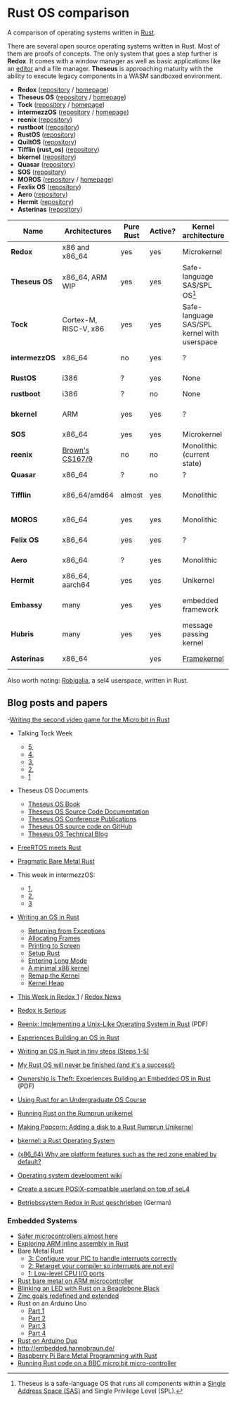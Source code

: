 # Rust OS comparison

A comparison of operating systems written in [Rust](https://rustlang.org).

There are several open source operating systems written in Rust.
Most of them are proofs of concepts.
The only system that goes a step further is **Redox**.
It comes with a window manager as well as basic applications like an
[editor](https://github.com/redox-os/sodium) and a file manager.
**Theseus** is approaching maturity with the ability to execute legacy components in a WASM sandboxed environment.

- **Redox**             ([repository](https://github.com/redox-os/redox) / [homepage](http://www.redox-os.org/))
- **Theseus OS**        ([repository](https://github.com/theseus-os/Theseus) / [homepage](https://www.theseus-os.com/))
- **Tock**              ([repository](https://github.com/helena-project/tock) / [homepage](http://www.tockos.org/))
- **intermezzOS**       ([repository](https://github.com/intermezzos/kernel) / [homepage](http://intermezzos.github.io/))
- **reenix**            ([repository](https://github.com/scialex/reenix))
- **rustboot**          ([repository](https://github.com/charliesome/rustboot))
- **RustOS**            ([repository](https://github.com/ryanra/RustOS))
- **QuiltOS**           ([repository](https://github.com/QuiltOS/QuiltOS))
- **Tifflin (rust_os)** ([repository](https://github.com/thepowersgang/rust_os))
- **bkernel**           ([repository](https://github.com/rasendubi/bkernel))
- **Quasar**            ([repository](https://github.com/LeoTestard/Quasar))
- **SOS**               ([repository](https://github.com/hawkw/sos-kernel))
- **MOROS**             ([repository](https://github.com/vinc/moros) / [homepage](http://moros.cc/))
- **Fexlix OS**         ([repository](https://github.com/mrgian/felix))
- **Aero**              ([repository](https://github.com/Andy-Python-Programmer/aero))
- **Hermit**            ([repository](https://github.com/hermitcore/rusty-hermit))
- **Asterinas**         ([repository](https://github.com/asterinas/asterina))


| Name            | Architectures     | Pure Rust | Active? | Kernel architecture          | Target              | Userpace? | Optional GUI? | Contributors | Filesystem              | License                    |
|-----------------|-------------------|-----------|---------|------------------------------|---------------------|-----------|---------------|--------------|-------------------------|----------------------------|
| **Redox**       | x86 and x86_64    | yes       | yes     | Microkernel                  | General purpose     | yes       | yes           | 60           | [ZFS]/[RedoxFS]/[FAT32] | MIT                        |
| **Theseus OS**  | x86_64, ARM WIP   | yes       | yes     | Safe-language SAS/SPL OS[^1] | General + Embedded  | N/A       | yes           | 25           | Custom/FAT32            | MIT                        |
| **Tock**        | Cortex-M, RISC-V, x86 | yes   | yes     | Safe-language SAS/SPL kernel with userspace | embedded  | yes  | no            | 264          |                         | APL 2 / MIT                |
| **intermezzOS** | x86_64            | no        | yes     | ?                            | PoC                 | no        | no            | 18           | no                      | APL 2 / MIT                |
| **RustOS**      | i386              | ?         | yes     | None                         | PoC                 | no        | no            | 10           | no                      | APL 2 / MIT                |
| **rustboot**    | i386              | ?         | no      | None                         | PoC                 | no        | no            | 8            | no                      | MIT                        |
| **bkernel**     | ARM               | yes       | yes     | ?                            | Embedded devices    | no        | no            | 4            | ?                       | GPL with linking exception |
| **SOS**         | x86_64            | yes       | yes     | Microkernel                  | PoC                 | no        | no            | 3            | ?                       | MIT                        |
| **reenix**      | [Brown's CS167/9] | no        | no      | Monolithic (current state)   | PoC                 | no        | no            | 3            | ?                       | [unknown]                  |
| **Quasar**      | x86_64            | ?         | no      | ?                            | ?                   | no        | no            | 2            | ?                       | ?                          |
| **Tifflin**     | x86_64/amd64      | almost    | yes     | Monolithic                   | ?                   | ?         | yes           | 1            | ISO9660                 | 2-Clause-BSD               |
| **MOROS**       | x86_64            | yes       | yes     | Monolithic                   | General purpose     | limited   | no            | 1            | [MFS]                   | MIT                        |
| **Felix OS**    | x86_64            | yes       | yes     | ?                            | General purpose     | ?         | no            | 3            | [FAT16]  Read Only      | MIT                        |
| **Aero**        | x86_64            | ?         | yes     | Monolithic                   | General purpose     | ?         | yes           | 10           | ?                       | GPL                        |
| **Hermit**      | x86_64, aarch64   | yes       | yes     | Unikernel                    | Cloud and HPC       | no        | no            | >30          | virtiofs                | Apache, BSD                |
| **Embassy**     | many              | yes       | yes     | embedded framework           | embedded            | n/a       | no            | 388          | ?                       | APL2 / MIT / CC 4.0        |
| **Hubris**      | many              | yes       | yes     | message passing kernel       | embedded            | n/a       | no            | 50           | ?                       | MPL 2.0                    |
| **Asterinas**   | x86_64            |           | yes     | [Framekernel]                | General purpose     | ?         | ?             | 42           | ?                       | MPL 2.0                    |

Also worth noting: [Robigalia](https://gitlab.com/robigalia/sel4), a sel4 userspace, written in Rust.

[Brown's CS167/9]: http://cs.brown.edu/courses/cs167/
[ZFS]: https://github.com/redox-os/zfs
[RedoxFS]: https://github.com/redox-os/redoxfs
[FAT32]: https://github.com/deepaksirone/redox-loader
[unknown]: https://github.com/scialex/reenix/issues/1
[MFS]: https://github.com/vinc/moros/blob/trunk/doc/filesystem.md
[Framekernel]: https://asterinas.github.io/book/kernel/the-framekernel-architecture.html

[^1]: Theseus is a safe-language OS that runs all components within a [Single Address Space (SAS)](https://en.wikipedia.org/wiki/Single_address_space_operating_system) and Single Privilege Level (SPL).

## Blog posts and papers

-[Writing the second video game for the Micro:bit in Rust](https://hackernoon.com/writing-the-second-video-game-for-the-micro-bit-in-rust-3cd8b5ab22d3)

- Talking Tock Week
    - [5](http://www.tockos.org/blog/2016/talking-tock-5/),
    - [4](http://www.tockos.org/blog/2016/talking-tock-4/),
    - [3](http://www.tockos.org/blog/2016/talking-tock-3/),
    - [2](http://www.tockos.org/blog/2016/talking-tock-2/),
    - [1](http://www.tockos.org/blog/2016/talking-tock-1/)

- Theseus OS Documents
    - [Theseus OS Book](https://www.theseus-os.com/Theseus/book/index.html)
    - [Theseus OS Source Code Documentation](https://www.theseus-os.com/Theseus/doc/___Theseus_Crates___/index.html)
    - [Theseus OS Conference Publications](https://www.theseus-os.com/Theseus/book/misc/papers_presentations.html)
    - [Theseus OS source code on GitHub](https://github.com/theseus-os/Theseus)
    - [Theseus OS Technical Blog](https://www.theseus-os.com/)


- [FreeRTOS meets Rust](http://www.hashmismatch.net/freertos-meets-rust/)
- [Pragmatic Bare Metal Rust](http://www.hashmismatch.net/pragmatic-bare-metal-rust/)
- This week in intermezzOS:
  - [1](https://intermezzos.github.io/blog/articles/twii1/),
  - [2](https://intermezzos.github.io/blog/articles/twii2/),
  - [3](https://intermezzos.github.io/blog/articles/twii3/)

- [Writing an OS in Rust](http://os.phil-opp.com/)
    - [Returning from Exceptions](http://os.phil-opp.com/returning-from-exceptions.html)
    - [Allocating Frames](http://os.phil-opp.com/allocating-frames.html)
    - [Printing to Screen](http://os.phil-opp.com/printing-to-screen.html)
    - [Setup Rust](http://os.phil-opp.com/setup-rust.html)
    - [Entering Long Mode](http://os.phil-opp.com/entering-longmode.html)
    - [A minimal x86 kernel](http://blog.phil-opp.com/rust-os/multiboot-kernel.html)
    - [Remap the Kernel](http://os.phil-opp.com/remap-the-kernel.html)
    - [Kernel Heap](http://os.phil-opp.com/kernel-heap.html)

- [This Week in Redox 1](http://www.redox-os.org/news/this-week-in-redox-1/) / [Redox News](http://www.redox-os.org/news/)
- [Redox is Serious](http://dictator.redox-os.org/index.php?controller=post&action=view&id_post=17)
- [Reenix: Implementing a Unix-Like Operating System in Rust](https://scialex.github.io/reenix.pdf) (PDF)
- [Experiences Building an OS in Rust](https://mostlytyped.com/posts/experiences-building-an-os-in-ru)
- [Writing an OS in Rust in tiny steps (Steps 1-5)](http://jvns.ca/blog/2014/03/12/the-rust-os-story/)
- [My Rust OS will never be finished (and it's a success!)](http://jvns.ca/blog/2014/03/21/my-rust-os-will-never-be-finished/)
- [Ownership is Theft: Experiences Building an Embedded OS in Rust](http://amitlevy.com/papers/tock-plos2015.pdf) (PDF)
- [Using Rust for an Undergraduate OS Course](http://rust-class.org/0/pages/using-rust-for-an-undergraduate-os-course.html)
- [Running Rust on the Rumprun unikernel](https://gandro.github.io/2015/09/27/rust-on-rumprun/)
- [Making Popcorn: Adding a disk to a Rust Rumprun Unikernel](https://polyfractal.com/post/adding-a-disk-to-a-rust-rumprun-unikernel/)
- [bkernel: a Rust Operating System](http://www.alexeyshmalko.com/2015/bkernel-a-rust-operating-system/)
- [(x86_64) Why are platform features such as the red zone enabled by default?](https://internals.rust-lang.org/t/x86-64-why-are-platform-features-such-as-the-red-zone-enabled-by-default/)
- [Operating system development wiki](https://github.com/rust-lang/rust-wiki-backup/blob/master/Operating-system-development.md)
- [Create a secure POSIX-compatible userland on top of seL4](https://robigalia.org/)
- [Betriebssystem Redox in Rust geschrieben](http://www.pro-linux.de/news/1/23383/betriebssystem-redox-in-rust-geschrieben.html) (German)

### Embedded Systems

- [Safer microcontrollers almost here](http://dylanmckay.io/blog/rust/avr/llvm/2017/02/09/safer-microcontrollers-almost-here.html)
- [Exploring ARM inline assembly in Rust](http://embed.rs/articles/2016/arm-inline-assembly-rust/)
- Bare Metal Rust
    - [3: Configure your PIC to handle interrupts correctly](http://www.randomhacks.net/2015/11/16/bare-metal-rust-configure-your-pic-interrupts/)
    - [2: Retarget your compiler so interrupts are not evil](http://www.randomhacks.net/2015/11/11/bare-metal-rust-custom-target-kernel-space/)
    - [1: Low-level CPU I/O ports](http://www.randomhacks.net/2015/11/09/bare-metal-rust-cpu-port-io/)
- [Rust bare metal on ARM microcontroller](http://antoinealb.net/programming/2015/05/01/rust-on-arm-microcontroller.html)
- [Blinking an LED with Rust on a Beaglebone Black](http://theotherandygrove.com/blinking-an-led-with-rust-on-a-beaglebone-black/)
- [Zinc goals redefined and extended](http://zinc.rs/blog/#/2014/07/14/zinc-goals/)
- Rust on an Arduino Uno
  - [Part 1](http://jakegoulding.com/blog/2016/01/02/rust-on-an-arduino-uno/)
  - [Part 2](http://jakegoulding.com/blog/2016/01/17/rust-on-an-arduino-uno-part-2/)
  - [Part 3](http://jakegoulding.com/blog/2016/01/24/rust-on-an-arduino-uno-part-3/)
  - [Part 4](http://jakegoulding.com/blog/2016/05/12/rust-on-an-arduino-uno-part-4/)
- [Rust on Arduino Due](http://de.slideshare.net/kellogh/glue-con14)
- http://embedded.hannobraun.de/
- [Raspberry Pi Bare Metal Programming with Rust](https://blog.thiago.me/raspberry-pi-bare-metal-programming-with-rust/)
- [Running Rust code on a BBC micro:bit micro-controller](https://github.com/SimonSapin/rust-on-bbc-microbit)
